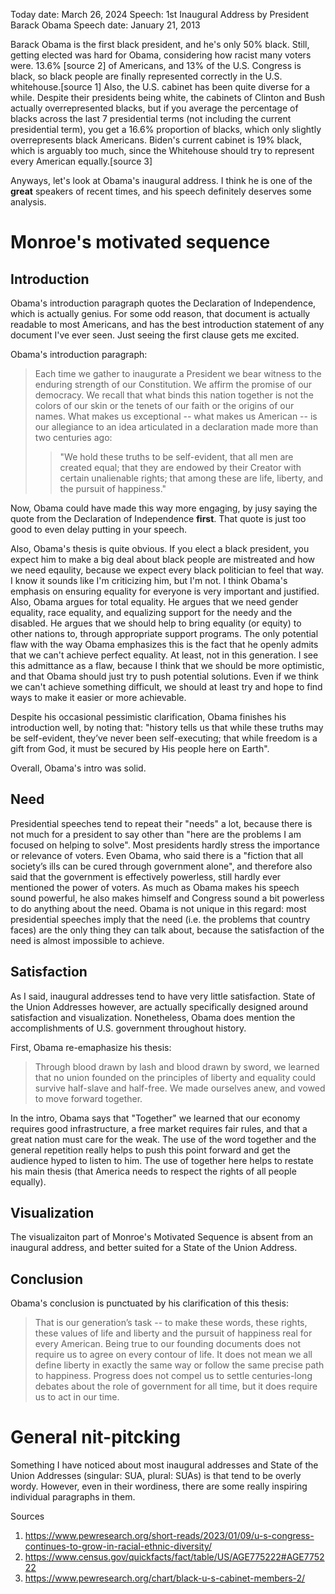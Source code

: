 
Today date: March 26, 2024
Speech: 1st Inaugural Address by President Barack Obama
Speech date: January 21, 2013

Barack Obama is the first black president, and he's only 50% black. Still, getting elected was hard for Obama, considering how racist many voters were. 13.6% [source 2] of Americans, and 13% of the U.S. Congress is black, so black people are finally represented correctly in the U.S. whitehouse.[source 1] Also, the U.S. cabinet has been quite diverse for a while. Despite their presidents being white, the cabinets of Clinton and Bush actually overrepresented blacks, but if you average the percentage of blacks across the last 7 presidential terms (not including the current presidential term), you get <!-- (27+20+19+13+6+25+6)/7 = --> a 16.6% proportion of blacks, which only slightly overrepresents black Americans. Biden's current cabinet is 19% black, which is arguably too much, since the Whitehouse should try to represent every American equally.[source 3]

Anyways, let's look at Obama's inaugural address. I think he is one of the **great** speakers of recent times, and his speech definitely deserves some analysis.

# Monroe's motivated sequence
## Introduction
Obama's introduction paragraph quotes the Declaration of Independence, which is actually genius. For some odd reason, that document is actually readable to most Americans, and has the best introduction statement of any document I've ever seen. Just seeing the first clause gets me excited.

Obama's introduction paragraph:
> Each time we gather to inaugurate a President we bear witness to the enduring strength of our Constitution.  We affirm the promise of our democracy.  We recall that what binds this nation together is not the colors of our skin or the tenets of our faith or the origins of our names.  What makes us exceptional -- what makes us American -- is our allegiance to an idea articulated in a declaration made more than two centuries ago:
>> "We hold these truths to be self-evident, that all men are created equal; that they are endowed by their Creator with certain unalienable rights; that among these are life, liberty, and the pursuit of happiness."

Now, Obama could have made this way more engaging, by jusy saying the quote from the Declaration of Independence **first**. That quote is just too good to even delay putting in your speech.

Also, Obama's thesis is quite obvious. If you elect a black president, you expect him to make a big deal about black people are mistreated and how we need eqaulity, because we expect every black politician to feel that way. I know it sounds like I'm criticizing him, but I'm not. I think Obama's emphasis on ensuring equality for everyone is very important and justified. Also, Obama argues for total equality. He argues that we need gender equality, race equality, and equalizing support for the needy and the disabled. He argues that we should help to bring equality (or equity) to other nations to, through appropriate support programs. The only potential flaw with the way Obama emphasizes this is the fact that he openly admits that we can't achieve perfect equality. At least, not in this generation. I see this admittance as a flaw, because I think that we should be more optimistic, and that Obama should just try to push potential solutions. Even if we think we can't achieve something difficult, we should at least try and hope to find ways to make it easier or more achievable.

Despite his occasional pessimistic clarification, Obama finishes his introduction well, by noting that: "history tells us that while these truths may be self-evident, they’ve never been self-executing; that while freedom is a gift from God, it must be secured by His people here on Earth".

Overall, Obama's intro was solid.

## Need
Presidential speeches tend to repeat their "needs" a lot, because there is not much for a president to say other than "here are the problems I am focused on helping to solve". Most presidents hardly stress the importance or relevance of voters. Even Obama, who said there is a "fiction that all society’s ills can be cured through government alone", and therefore also said that the government is effectively powerless, still hardly ever mentioned the power of voters. As much as Obama makes his speech sound powerful, he also makes himself and Congress sound a bit powerless to do anything about the need. Obama is not unique in this regard: most presidential speeches imply that the need (i.e. the problems that country faces) are the only thing they can talk about, because the satisfaction of the need is almost impossible to achieve.

## Satisfaction
As I said, inaugural addresses tend to have very little satisfaction. State of the Union Addresses however, are actually specifically designed around satisfaction and visualization. Nonetheless, Obama does mention the accomplishments of U.S. government throughout history.

First, Obama re-emaphasize his thesis:
> Through blood drawn by lash and blood drawn by sword, we learned that no union founded on the principles of liberty and equality could survive half-slave and half-free. We made ourselves anew, and vowed to move forward together.

In the intro, Obama says that "Together" we learned that our economy requires good infrastructure, a free market requires fair rules, and that a great nation must care for the weak. The use of the word together and the general repetition really helps to push this point forward and get the audience hyped to listen to him. The use of together here helps to restate his main thesis (that America needs to respect the rights of all people equally).

## Visualization
The visualizaiton part of Monroe's Motivated Sequence is absent from an inaugural address, and better suited for a State of the Union Address.

## Conclusion
Obama's conclusion is punctuated by his clarification of this thesis:
> That is our generation’s task -- to make these words, these rights, these values of life and liberty and the pursuit of happiness real for every American. Being true to our founding documents does not require us to agree on every contour of life. It does not mean we all define liberty in exactly the same way or follow the same precise path to happiness. Progress does not compel us to settle centuries-long debates about the role of government for all time, but it does require us to act in our time.

# General nit-pitcking

Something I have noticed about most inaugural addresses and State of the Union Addresses (singular: SUA, plural: SUAs) is that tend to be overly wordy. However, even in their wordiness, there are some really inspiring individual paragraphs in them.

Sources
1. https://www.pewresearch.org/short-reads/2023/01/09/u-s-congress-continues-to-grow-in-racial-ethnic-diversity/
2. https://www.census.gov/quickfacts/fact/table/US/AGE775222#AGE775222
3. https://www.pewresearch.org/chart/black-u-s-cabinet-members-2/
